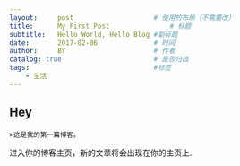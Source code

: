 ```yaml
---
layout:     post   				    # 使用的布局（不需要改）
title:      My First Post 				# 标题 
subtitle:   Hello World, Hello Blog #副标题
date:       2017-02-06 				# 时间
author:     BY 						# 作者
catalog: true 						# 是否归档
tags:								#标签
    - 生活
---
```


## Hey
    >这是我的第一篇博客。

进入你的博客主页，新的文章将会出现在你的主页上.

